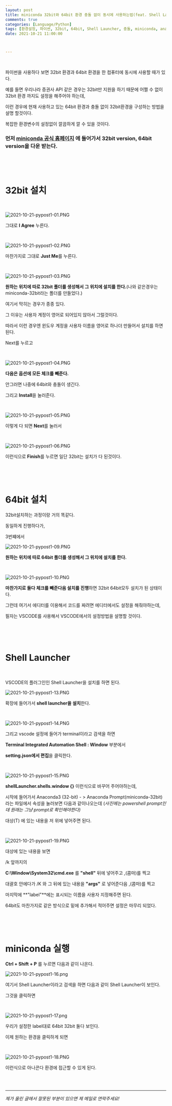 ```yaml
---
layout: post
title: miniconda 32bit와 64bit 환경 충돌 없이 동시에 사용하는법(feat. Shell Launcher)
comments: true
categories: [Language/Python]
tags: [환경설정, 파이썬, 32bit, 64bit, Shell Launcher, 충돌, miniconda, anaconda, python, envirnmnet]
date: 2021-10-21 11:00:00



---
```


<br/>

파이썬을 사용하다 보면 32bit 환경과 64bit 환경을 한 컴퓨터에 동시에 사용할 때가 있다.

예를 들면 우리나라 증권사 API 같은 경우는 32bit만 지원을 하기 때문에 어쩔 수 없이  32bit 환경 까지도 설정을 해주어야 하는데,

이런 경우에 현재 사용하고 있는 64bit 환경과 충돌 없이 32bit환경을 구성하는 방법을 설명 할것이다.

복잡한 환경변수의 설정없이 깔끔하게 깔 수 있을 것이다.

### 먼저 **[miniconda 공식 홈페이지]( https://docs.conda.io/en/latest/miniconda.html)** 에 들어가서 32bit version, 64bit version을 다운 받는다.

<br/>

<br/>

<br/>

# 32bit 설치

<br/>

![2021-10-21-pypost1-01.PNG](https://github.com/aLVINlEE9/aLVINlEE9.github.io/blob/master/assets/img/LANG-python/2021-10-21-pypost1-01.PNG?raw=true)

그대로 **I Agree** 누른다.

<br/>

![2021-10-21-pypost1-02.PNG](https://github.com/aLVINlEE9/aLVINlEE9.github.io/blob/master/assets/img/LANG-python/2021-10-21-pypost1-02.PNG?raw=true)

마찬가지로 그대로 **Just Me**를 누른다.

<br/>

![2021-10-21-pypost1-03.PNG](https://github.com/aLVINlEE9/aLVINlEE9.github.io/blob/master/assets/img/LANG-python/2021-10-21-pypost1-03.PNG?raw=true)

**원하는 위치에 따로 32bit 폴더를 생성해서 그 위치에 설치를 한다.**(나와 같은경우는 miniconda-32bit라는 폴더를 만들었다.)

여기서 막히는 경우가 종종 있다.

그 이유는 사용자 계정이 영어로 되어있지 않아서 그럴것이다.

따라서 이런 경우엔 윈도우 계정을 사용자 이름을 영어로 하나더 만들어서 설치를 하면 된다.

Next를 누르고

<br/>

![2021-10-21-pypost1-04.PNG](https://github.com/aLVINlEE9/aLVINlEE9.github.io/blob/master/assets/img/LANG-python/2021-10-21-pypost1-04.PNG?raw=true)

**다음은 옵션에 모든 체크를 빼준다.**

안그러면 나중에 64bit와 충돌이 생긴다.

그리고 **Install**을 눌러준다.

<br/>

![2021-10-21-pypost1-05.PNG](https://github.com/aLVINlEE9/aLVINlEE9.github.io/blob/master/assets/img/LANG-python/2021-10-21-pypost1-05.PNG?raw=true)

이렇게 다 되면 **Next**를 눌러서

<br/>

![2021-10-21-pypost1-06.PNG](https://github.com/aLVINlEE9/aLVINlEE9.github.io/blob/master/assets/img/LANG-python/2021-10-21-pypost1-06.PNG?raw=true)

이런식으로 **Finish**를 누르면 일단 32bit는 설치가 다 된것이다.

<br/>

<br/>

<br/>

# 64bit 설치

32bit설치하는 과정이랑 거의 똑같다.

동일하게 진행하다가,

3번쨰에서 

![2021-10-21-pypost1-09.PNG](https://github.com/aLVINlEE9/aLVINlEE9.github.io/blob/master/assets/img/LANG-python/2021-10-21-pypost1-09.PNG?raw=true)

**원하는 위치에 따로 64bit 폴더를 생성해서 그 위치에 설치를 한다.**

<br/>

![2021-10-21-pypost1-10.PNG](https://github.com/aLVINlEE9/aLVINlEE9.github.io/blob/master/assets/img/LANG-python/2021-10-21-pypost1-10.PNG?raw=true)

**마찬가지로 둘다 체크를 빼준다음 설치를 진행**하면 32bit 64bit모두 설치가 된 상태이다.

그런데 여기서 에디터를 이용해서 코드를 짜려면 에디터에서도 설정을 해줘야하는데,

필자는 VSCODE를 사용해서 VSCODE에서의 설정방법을 설명할 것이다.

<br/>

<br/>

<br/>

# Shell Launcher

<br/>

VSCODE의 플러그인인 Shell Launcher을 설치를 하면 된다.

![2021-10-21-pypost1-13.PNG](https://github.com/aLVINlEE9/aLVINlEE9.github.io/blob/master/assets/img/LANG-python/2021-10-21-pypost1-13.PNG?raw=true)

확장에 들어가서 **shell launcher을 설치**한다.

<br/>

![2021-10-21-pypost1-14.PNG](https://github.com/aLVINlEE9/aLVINlEE9.github.io/blob/master/assets/img/LANG-python/2021-10-21-pypost1-14.PNG?raw=true)

그리고 vscode 설정에 들어가 terminal이라고 검색을 하면 

**Terminal Integrated Automation Shell : Window** 부분에서 

**setting.json에서 편집**을 클릭한다.

<br/>

![2021-10-21-pypost1-15.PNG](https://github.com/aLVINlEE9/aLVINlEE9.github.io/blob/master/assets/img/LANG-python/2021-10-21-pypost1-15.PNG?raw=true)

**shellLauncher.shells.window {}** 이런식으로 바꾸어 주어야하는데,

시작에 들어가서 Anaconda3 (32-bit) - > Anaconda Prompt(miniconda-32bit)라는 파일에서 속성을 눌러보면 다음과 같이나오는데 (*사진에는 powershell prompt인데 원래는 그냥 prompt로 확인해야한다)*

대상(T) 에 있는 내용을 저 위에 넣어주면 된다.

<br/>

![2021-10-21-pypost1-19.PNG](https://github.com/aLVINlEE9/aLVINlEE9.github.io/blob/master/assets/img/LANG-python/2021-10-21-pypost1-19.PNG?raw=true)

대상에 있는 내용을 보면

/k 앞까지의 

**C:\Window\System32\cmd.exe** 를 **"shell"** 뒤에 넣어주고 ,(콤마)를 찍고

대괄호 안에다가 /K 와 그 뒤에 있는 내용을 **"args"** 로 넣어준다음 ,(콤마)를 찍고

마지막에 **"label"**에는 표시되는 이름을 사용자 지정해주면 된다.

64bit도 마찬가지로 같은 방식으로 밑에 추가해서 적어주면 설정은 마무리 되었다.

<br/>

<br/>

<br/>

# miniconda 실행

**Ctrl + Shift + P** 를 누르면 다음과 같이 나온다.

![2021-10-21-pypost1-16.png](https://github.com/aLVINlEE9/aLVINlEE9.github.io/blob/master/assets/img/LANG-python/2021-10-21-pypost1-16.png?raw=true)

여기서 Shell Launcher이라고 검색을 하면 다음과 같이 Shell Launcher이 보인다.

그것을 클릭하면

<br/>

![2021-10-21-pypost1-17.png](https://github.com/aLVINlEE9/aLVINlEE9.github.io/blob/master/assets/img/LANG-python/2021-10-21-pypost1-17.png?raw=true)

우리가 설정한 label대로 64bit 32bit 둘다 보인다.

이제 원하는 환경을 클릭하게 되면

<br/>

![2021-10-21-pypost1-18.PNG](https://github.com/aLVINlEE9/aLVINlEE9.github.io/blob/master/assets/img/LANG-python/2021-10-21-pypost1-18.PNG?raw=true)

이런식으로 아나콘다 환경에 접근할 수 있게 된다.



<br/>

<br/>

------

*제가 올린 글에서 잘못된 부분이 있으면 제 메일로 연락주세요!*